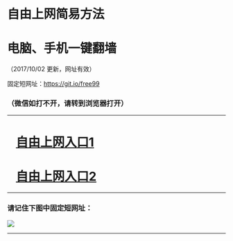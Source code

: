 ﻿# 自由上网简易方法

# 电脑、手机一键翻墙

（2017/10/02 更新，网址有效）

固定短网址：https://git.io/free99

### （微信如打不开，请转到浏览器打开）


***





# &nbsp;&nbsp; <a href="http://ft525030150.fwtz-zhenx1001.xyz/fwqtz01.html?t=100200119736 " target="_blank">自由上网入口1</a>
# &nbsp;&nbsp; <a href="http://ft751329697.fw-tzzhen1002.xyz/fwqtz02.html?t=100200110450 " target="_blank">自由上网入口2</a>
***

### 请记住下图中固定短网址：

<img src="https://s3-us-west-2.amazonaws.com/fwq-1001/yjfq-20170905okok.png" /> 


***


